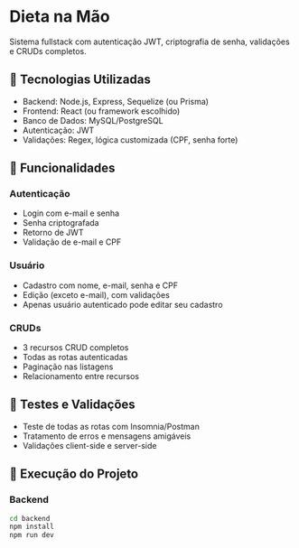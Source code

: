 # Dieta na Mão

Sistema fullstack com autenticação JWT, criptografia de senha, validações e CRUDs completos.

## 🚀 Tecnologias Utilizadas

- Backend: Node.js, Express, Sequelize (ou Prisma)
- Frontend: React (ou framework escolhido)
- Banco de Dados: MySQL/PostgreSQL
- Autenticação: JWT
- Validações: Regex, lógica customizada (CPF, senha forte)

## 🔐 Funcionalidades

### Autenticação
- Login com e-mail e senha
- Senha criptografada
- Retorno de JWT
- Validação de e-mail e CPF

### Usuário
- Cadastro com nome, e-mail, senha e CPF
- Edição (exceto e-mail), com validações
- Apenas usuário autenticado pode editar seu cadastro

### CRUDs
- 3 recursos CRUD completos
- Todas as rotas autenticadas
- Paginação nas listagens
- Relacionamento entre recursos

## 🧪 Testes e Validações
- Teste de todas as rotas com Insomnia/Postman
- Tratamento de erros e mensagens amigáveis
- Validações client-side e server-side

## 💾 Execução do Projeto

### Backend
```bash
cd backend
npm install
npm run dev

